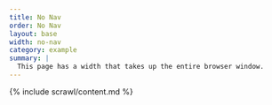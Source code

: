 ```yaml
---
title: No Nav
order: No Nav
layout: base
width: no-nav
category: example
summary: |
  This page has a width that takes up the entire browser window.
---
```


{% include scrawl/content.md %}
